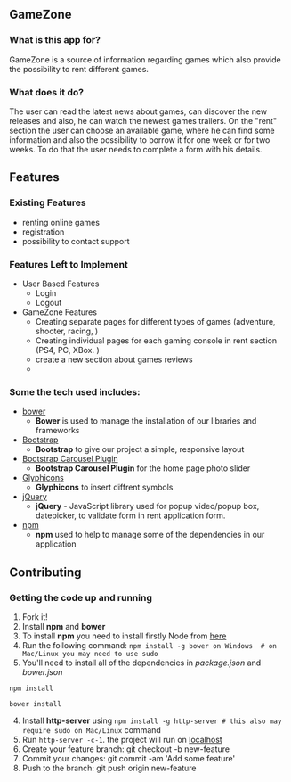 ## GameZone
 
### What is this app for?

GameZone is a source of information regarding games which also provide the possibility to rent different games.
 
### What does it do?

The user can read the latest news about games, can discover the new releases and also, he can watch the newest games trailers. On the "rent" section the user can choose an available game, where he can find some information and also the possibility to borrow it for one week or for two weeks. To do that the user needs to complete a form with his details.
 
## Features
 
### Existing Features
- renting online games
- registration
- possibility to contact support
 
### Features Left to Implement
- User Based Features
    - Login
    - Logout
- GameZone Features
	- Creating separate pages for different types of games (adventure, shooter, racing, )
    - Creating individual pages for each gaming console in rent section (PS4, PC, XBox. )
    - create a new section about games reviews
    -

### Some the tech used includes:
- [bower](https://bower.io/)
    - **Bower** is used to manage the installation of our libraries and frameworks
- [Bootstrap](http://getbootstrap.com/)
    - **Bootstrap** to give our project a simple, responsive layout
- [Bootstrap Carousel Plugin](http://getbootstrap.com/)
    - **Bootstrap Carousel Plugin** for the home page photo slider
- [Glyphicons](https://glyphicons.bootstrapcheatsheets.com//)
    - **Glyphicons** to insert diffrent symbols
- [jQuery](https://jquery.com///)
    - **jQuery** - JavaScript library used for popup video/popup box, datepicker, to validate form in rent application form.
- [npm](https://www.npmjs.com/)
    - **npm** used to help to manage some of the dependencies in our application

 ## Contributing
 
### Getting the code up and running
1. Fork it!
2. Install  **npm** and **bower** 
  1. To install **npm** you need to install firstly Node from [here](https://nodejs.org/en/)
  2. Run the following command:
     `npm install -g bower on Windows  # on Mac/Linux you may need to use sudo`
3. You'll need to install all of the dependencies in *package.json* and *bower.json*
  ```
  npm install
 
  bower install
  ```
4. Install **http-server** using ```npm install -g http-server # this also may require sudo on Mac/Linux``` command
5. Run ```http-server -c-1```. the project will run on [localhost](http://127.0.0.1:8080)
7. Create your feature branch: git checkout -b new-feature
8. Commit your changes: git commit -am 'Add some feature'
9. Push to the branch: git push origin new-feature